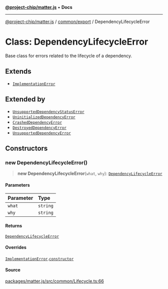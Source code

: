 [**@project-chip/matter.js**](../../../README.md) • **Docs**

***

[@project-chip/matter.js](../../../modules.md) / [common/export](../README.md) / DependencyLifecycleError

# Class: DependencyLifecycleError

Base class for errors related to the lifecycle of a dependency.

## Extends

- [`ImplementationError`](ImplementationError.md)

## Extended by

- [`UnsupportedDependencyStatusError`](UnsupportedDependencyStatusError.md)
- [`UninitializedDependencyError`](UninitializedDependencyError.md)
- [`CrashedDependencyError`](CrashedDependencyError.md)
- [`DestroyedDependencyError`](DestroyedDependencyError.md)
- [`UnsupportedDependencyError`](UnsupportedDependencyError.md)

## Constructors

### new DependencyLifecycleError()

> **new DependencyLifecycleError**(`what`, `why`): [`DependencyLifecycleError`](DependencyLifecycleError.md)

#### Parameters

| Parameter | Type |
| :------ | :------ |
| `what` | `string` |
| `why` | `string` |

#### Returns

[`DependencyLifecycleError`](DependencyLifecycleError.md)

#### Overrides

[`ImplementationError`](ImplementationError.md).[`constructor`](ImplementationError.md#constructors)

#### Source

[packages/matter.js/src/common/Lifecycle.ts:66](https://github.com/project-chip/matter.js/blob/7a8cbb56b87d4ccf34bec5a9a95ab40a1711324f/packages/matter.js/src/common/Lifecycle.ts#L66)

